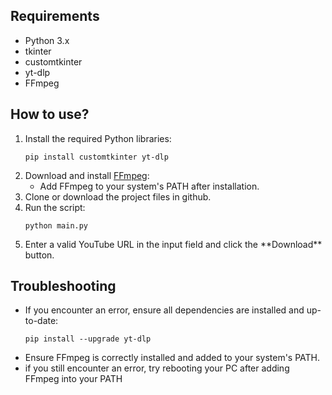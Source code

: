 <h2>Requirements</h2> <ul> <li>Python 3.x</li> <li>tkinter</li> <li>customtkinter</li> <li>yt-dlp</li> <li>FFmpeg</li> </ul> <h2>How to use?</h2> <ol> <li>Install the required Python libraries: <pre><code>pip install customtkinter yt-dlp</code></pre> </li> <li>Download and install <a href="https://ffmpeg.org/download.html">FFmpeg</a>: <ul> <li>Add FFmpeg to your system's PATH after installation.</li> </ul> </li> <li>Clone or download the project files in github.</li> <li>Run the script: <pre><code>python main.py</code></pre> </li> <li>Enter a valid YouTube URL in the input field and click the **Download** button.</li> </ol> <h2>Troubleshooting</h2> <ul> <li>If you encounter an error, ensure all dependencies are installed and up-to-date: <pre><code>pip install --upgrade yt-dlp</code></pre> </li> <li>Ensure FFmpeg is correctly installed and added to your system's PATH.</li> <li>if you still encounter an error, try rebooting your PC after adding FFmpeg into your PATH</li> </ul>
